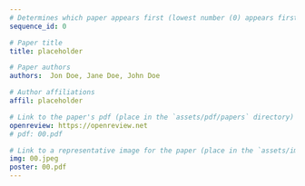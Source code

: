 ```yaml
---
# Determines which paper appears first (lowest number (0) appears first)
sequence_id: 0

# Paper title
title: placeholder

# Paper authors
authors:  Jon Doe, Jane Doe, John Doe

# Author affiliations
affil: placeholder

# Link to the paper's pdf (place in the `assets/pdf/papers` directory)
openreview: https://openreview.net
# pdf: 00.pdf

# Link to a representative image for the paper (place in the `assets/img/papers` directory)
img: 00.jpeg
poster: 00.pdf
---
```

